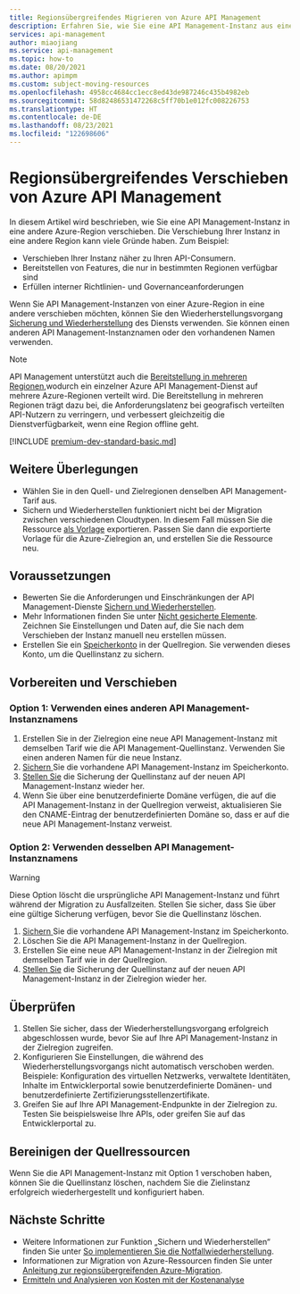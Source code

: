 ```yaml
---
title: Regionsübergreifendes Migrieren von Azure API Management
description: Erfahren Sie, wie Sie eine API Management-Instanz aus einer Region zu einer anderen migrieren.
services: api-management
author: miaojiang
ms.service: api-management
ms.topic: how-to
ms.date: 08/20/2021
ms.author: apimpm
ms.custom: subject-moving-resources
ms.openlocfilehash: 4958cc4684cc1ecc8ed43de987246c435b4982eb
ms.sourcegitcommit: 58d82486531472268c5ff70b1e012fc008226753
ms.translationtype: HT
ms.contentlocale: de-DE
ms.lasthandoff: 08/23/2021
ms.locfileid: "122698606"
---
```

# <a name="how-to-move-azure-api-management-across-regions"></a>Regionsübergreifendes Verschieben von Azure API Management

In diesem Artikel wird beschrieben, wie Sie eine API Management-Instanz in eine andere Azure-Region verschieben. Die Verschiebung Ihrer Instanz in eine andere Region kann viele Gründe haben. Zum Beispiel:

* Verschieben Ihrer Instanz näher zu Ihren API-Consumern.
* Bereitstellen von Features, die nur in bestimmten Regionen verfügbar sind
* Erfüllen interner Richtlinien- und Governanceanforderungen

Wenn Sie API Management-Instanzen von einer Azure-Region in eine andere verschieben möchten, können Sie den Wiederherstellungsvorgang [Sicherung und Wiederherstellung](api-management-howto-disaster-recovery-backup-restore.md) des Diensts verwenden. Sie können einen anderen API Management-Instanznamen oder den vorhandenen Namen verwenden. 

> [!NOTE]
> API Management unterstützt auch die [Bereitstellung in mehreren Regionen](api-management-howto-deploy-multi-region.md),wodurch ein einzelner Azure API Management-Dienst auf mehrere Azure-Regionen verteilt wird. Die Bereitstellung in mehreren Regionen trägt dazu bei, die Anforderungslatenz bei geografisch verteilten API-Nutzern zu verringern, und verbessert gleichzeitig die Dienstverfügbarkeit, wenn eine Region offline geht.

[!INCLUDE [premium-dev-standard-basic.md](../../includes/api-management-availability-premium-dev-standard-basic.md)]

## <a name="considerations"></a>Weitere Überlegungen

* Wählen Sie in den Quell- und Zielregionen denselben API Management-Tarif aus. 
* Sichern und Wiederherstellen funktioniert nicht bei der Migration zwischen verschiedenen Cloudtypen. In diesem Fall müssen Sie die Ressource [als Vorlage](../azure-resource-manager/management/manage-resource-groups-portal.md#export-resource-groups-to-templates) exportieren. Passen Sie dann die exportierte Vorlage für die Azure-Zielregion an, und erstellen Sie die Ressource neu. 

## <a name="prerequisites"></a>Voraussetzungen

* Bewerten Sie die Anforderungen und Einschränkungen der API Management-Dienste [Sichern und Wiederherstellen](api-management-howto-disaster-recovery-backup-restore.md). 
* Mehr Informationen finden Sie unter [Nicht gesicherte Elemente](api-management-howto-disaster-recovery-backup-restore.md#what-is-not-backed-up). Zeichnen Sie Einstellungen und Daten auf, die Sie nach dem Verschieben der Instanz manuell neu erstellen müssen.
* Erstellen Sie ein [Speicherkonto](../storage/common/storage-account-create.md?tabs=azure-portal) in der Quellregion. Sie verwenden dieses Konto, um die Quellinstanz zu sichern. 

## <a name="prepare-and-move"></a>Vorbereiten und Verschieben

### <a name="option-1-use-a-different-api-management-instance-name"></a>Option 1: Verwenden eines anderen API Management-Instanznamens

1. Erstellen Sie in der Zielregion eine neue API Management-Instanz mit demselben Tarif wie die API Management-Quellinstanz. Verwenden Sie einen anderen Namen für die neue Instanz.
1. [Sichern ](api-management-howto-disaster-recovery-backup-restore.md#-back-up-an-api-management-service) Sie die vorhandene API Management-Instanz im Speicherkonto. 
1. [Stellen Sie](api-management-howto-disaster-recovery-backup-restore.md#-restore-an-api-management-service) die Sicherung der Quellinstanz auf der neuen API Management-Instanz wieder her.
1. Wenn Sie über eine benutzerdefinierte Domäne verfügen, die auf die API Management-Instanz in der Quellregion verweist, aktualisieren Sie den CNAME-Eintrag der benutzerdefinierten Domäne so, dass er auf die neue API Management-Instanz verweist. 

### <a name="option-2-use-the-same-api-management-instance-name"></a>Option 2: Verwenden desselben API Management-Instanznamens

> [!WARNING]
> Diese Option löscht die ursprüngliche API Management-Instanz und führt während der Migration zu Ausfallzeiten. Stellen Sie sicher, dass Sie über eine gültige Sicherung verfügen, bevor Sie die Quellinstanz löschen.

1. [Sichern ](api-management-howto-disaster-recovery-backup-restore.md#-back-up-an-api-management-service) Sie die vorhandene API Management-Instanz im Speicherkonto. 
1. Löschen Sie die API Management-Instanz in der Quellregion. 
1. Erstellen Sie eine neue API Management-Instanz in der Zielregion mit demselben Tarif wie in der Quellregion.
1. [Stellen Sie](api-management-howto-disaster-recovery-backup-restore.md#-restore-an-api-management-service) die Sicherung der Quellinstanz auf der neuen API Management-Instanz in der Zielregion wieder her.  

## <a name="verify"></a>Überprüfen

1. Stellen Sie sicher, dass der Wiederherstellungsvorgang erfolgreich abgeschlossen wurde, bevor Sie auf Ihre API Management-Instanz in der Zielregion zugreifen.
1. Konfigurieren Sie Einstellungen, die während des Wiederherstellungsvorgangs nicht automatisch verschoben werden. Beispiele: Konfiguration des virtuellen Netzwerks, verwaltete Identitäten, Inhalte im Entwicklerportal sowie benutzerdefinierte Domänen- und benutzerdefinierte Zertifizierungsstellenzertifikate.
1. Greifen Sie auf Ihre API Management-Endpunkte in der Zielregion zu. Testen Sie beispielsweise Ihre APIs, oder greifen Sie auf das Entwicklerportal zu.

## <a name="clean-up-source-resources"></a>Bereinigen der Quellressourcen

Wenn Sie die API Management-Instanz mit Option 1 verschoben haben, können Sie die Quellinstanz löschen, nachdem Sie die Zielinstanz erfolgreich wiederhergestellt und konfiguriert haben.

## <a name="next-steps"></a>Nächste Schritte

* Weitere Informationen zur Funktion „Sichern und Wiederherstellen“ finden Sie unter [So implementieren Sie die Notfallwiederherstellung](api-management-howto-disaster-recovery-backup-restore.md).
* Informationen zur Migration von Azure-Ressourcen finden Sie unter [Anleitung zur regionsübergreifenden Azure-Migration](https://github.com/Azure/Azure-Migration-Guidance).
* [Ermitteln und Analysieren von Kosten mit der Kostenanalyse](../cost-management-billing/costs/quick-acm-cost-analysis.md?WT.mc_id=costmanagementcontent_docsacmhorizontal_-inproduct-learn)
